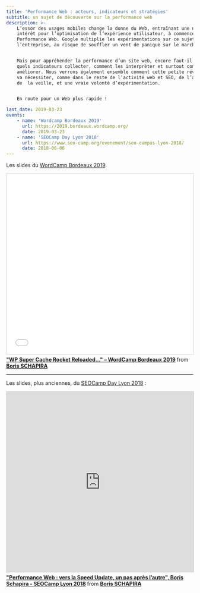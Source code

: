 ```yaml
---
title: 'Performance Web : acteurs, indicateurs et stratégies'
subtitle: un sujet de découverte sur la performance web
description: >-
    L’essor des usages mobiles change la donne du Web, entraînant une nouvel
    intérêt pour l’optimisation de l’expérience utilisateur, à commencer par la
    Performance Web. Google multiplie les expérimentations sur ce sujet-clé pour
    l’entreprise, au risque de souffler un vent de panique sur le marché.


    Mais pour appréhender la performance d’un site web, encore faut-il savoir
    quels indicateurs collecter, comment les interpréter et surtout comment les
    améliorer. Nous verrons également ensemble comment cette petite révolution
    va nécessiter, comme dans le reste de l’activité web et SEO, de l’agilité,
    de  la veille, et une vraie volonté d’expérimentation.


    En route pour un Web plus rapide !

last_date: 2019-03-23
events:
    - name: 'Wordcamp Bordeaux 2019'
      url: https://2019.bordeaux.wordcamp.org/
      date: 2019-03-23
    - name: 'SEOCamp Day Lyon 2018'
      url: https://www.seo-camp.org/evenement/seo-campus-lyon-2018/
      date: 2018-06-06
---
```


Les slides du [WordCamp Bordeaux 2019](https://2019.bordeaux.wordcamp.org/session/wp-super-cache-rocket-reloaded-ou-comment-suivre-et-ameliorer-la-performance-web-de-son-site-wordpress-sans-sarracher-les-cheveux/).

<iframe src="//www.slideshare.net/slideshow/embed_code/key/dU3lAFAz34HFaI" width="595" height="485" frameborder="0" marginwidth="0" marginheight="0" scrolling="no" style="border:1px solid #CCC; border-width:1px; margin-bottom:5px; max-width: 100%;" allowfullscreen> </iframe> <div style="margin-bottom:5px"> <strong> <a href="//www.slideshare.net/bschapira/wp-super-cache-rocket-reloaded-wordcamp-bordeaux-2019-137821377" title="&quot;WP Super Cache Rocket Reloaded…&quot; – WordCamp Bordeaux 2019" target="_blank">&quot;WP Super Cache Rocket Reloaded…&quot; – WordCamp Bordeaux 2019</a> </strong> from <strong><a href="https://www.slideshare.net/bschapira" target="_blank">Boris SCHAPIRA</a></strong> </div>

***

Les slides, plus anciennes, du
[SEOCamp Day Lyon 2018](https://www.seo-camp.org/evenement/seo-campus-lyon-2018/)
:

<iframe src="https://www.slideshare.net/slideshow/embed_code/key/uDzgZ1BUv9htEh" width="595" height="485" frameborder="0" marginwidth="0" marginheight="0" scrolling="no" style="border:1px solid #CCC; border-width:1px; margin-bottom:5px; max-width: 100%;" allowfullscreen> </iframe> <div style="margin-bottom:5px"> <strong> <a href="//www.slideshare.net/bschapira/performance-web-vers-la-speed-update-un-pas-aprs-lautre-boris-schapira-seocamp-lyon-2018" title="&quot;Performance Web : vers la Speed Update, un pas après l’autre&quot;, Boris Schapira - SEOCamp Lyon 2018" target="_blank">&quot;Performance Web : vers la Speed Update, un pas après l’autre&quot;, Boris Schapira - SEOCamp Lyon 2018</a> </strong> from <strong><a href="https://www.slideshare.net/bschapira" target="_blank">Boris SCHAPIRA</a></strong> </div>
